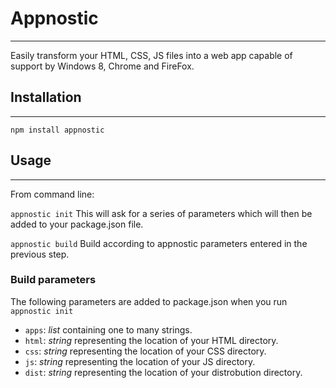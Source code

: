 # Appnostic
-----

Easily transform your HTML, CSS, JS files into a web app capable of support by Windows 8, Chrome and FireFox.

## Installation
-----

`npm install appnostic`

## Usage
-----

From command line:

`appnostic init` This will ask for a series of parameters which will then be added to your package.json file.

`appnostic build` Build according to appnostic parameters entered in the previous step.

### Build parameters

The following parameters are added to package.json when you run `appnostic init`

  - `apps`: *list* containing one to many strings. 
  - `html`: *string* representing the location of your HTML directory.
  - `css`: *string* representing the location of your CSS directory.
  - `js`: *string* representing the location of your JS directory.
  - `dist`: *string* representing the location of your distrobution directory.